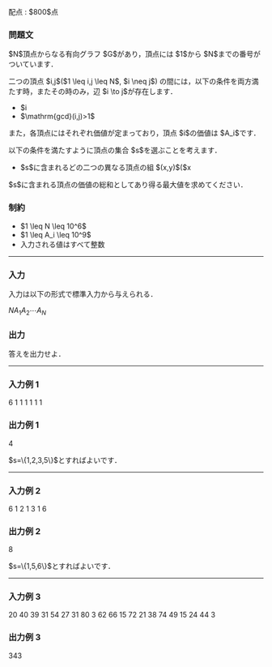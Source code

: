 
<div>

<span>

<span>

<p>
配点 : $800$点
</p>

<div>

<section>

### **問題文**

<p>
$N$頂点からなる有向グラフ $G$があり，頂点には $1$から $N$までの番号がついています．
</p>

<p>
二つの頂点 $i,j$($1 \leq i,j \leq N$, $i \neq j$) の間には，以下の条件を両方満たす時，またその時のみ，辺 $i \to j$が存在します．
</p>

<ul>

<li>
$i<j$
</li>

<li>
$\mathrm{gcd}(i,j)>1$
</li>

</ul>

<p>
また，各頂点にはそれぞれ価値が定まっており，頂点 $i$の価値は $A_i$です．
</p>

<p>
以下の条件を満たすように頂点の集合 $s$を選ぶことを考えます．
</p>

<ul>

<li>
$s$に含まれるどの二つの異なる頂点の組 $(x,y)$($x<y$) についても，$G$上で $x$から $y$には到達できない．
</li>

</ul>

<p>
$s$に含まれる頂点の価値の総和としてあり得る最大値を求めてください．
</p>

</section>

</div>

<div>

<section>

### **制約**

<ul>

<li>
$1 \leq N \leq 10^6$
</li>

<li>
$1 \leq A_i \leq 10^9$
</li>

<li>
入力される値はすべて整数
</li>

</ul>

</section>

</div>

---

<div>

<div>

<section>

### **入力**

<p>
入力は以下の形式で標準入力から与えられる．
</p>

<div>

$N$$A_1$$A_2$$\cdots$$A_N$
</div>

</section>

</div>

<div>

<section>

### **出力**

<p>
答えを出力せよ．
</p>

</section>

</div>

</div>

---

<div>

<section>

### **入力例 1**

<div>

6
1 1 1 1 1 1

</div>

</section>

</div>

<div>

<section>

### **出力例 1**

<div>

4

</div>

<p>
$s=\{1,2,3,5\}$とすればよいです．
</p>

</section>

</div>

---

<div>

<section>

### **入力例 2**

<div>

6
1 2 1 3 1 6

</div>

</section>

</div>

<div>

<section>

### **出力例 2**

<div>

8

</div>

<p>
$s=\{1,5,6\}$とすればよいです．
</p>

</section>

</div>

---

<div>

<section>

### **入力例 3**

<div>

20
40 39 31 54 27 31 80 3 62 66 15 72 21 38 74 49 15 24 44 3

</div>

</section>

</div>

<div>

<section>

### **出力例 3**

<div>

343

</div>

</section>

</div>

</span>

</span>

</div>
